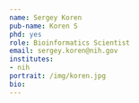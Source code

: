 ```yaml
---
name: Sergey Koren
pub-name: Koren S
phd: yes
role: Bioinformatics Scientist
email: sergey.koren@nih.gov
institutes:
- nih
portrait: /img/koren.jpg
bio:
---
```

